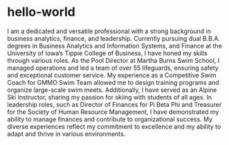 # hello-world
I am a dedicated and versatile professional with a strong background in business analytics, finance, and leadership. Currently pursuing dual B.B.A. degrees in Business Analytics and Information Systems, and Finance at the University of Iowa’s Tippie College of Business, I have honed my skills through various roles. As the Pool Director at Martha Burns Swim School, I managed operations and led a team of over 55 lifeguards, ensuring safety and exceptional customer service. My experience as a Competitive Swim Coach for GMMO Swim Team allowed me to design training programs and organize large-scale swim meets. Additionally, I have served as an Alpine Ski Instructor, sharing my passion for skiing with students of all ages. In leadership roles, such as Director of Finances for Pi Beta Phi and Treasurer for the Society of Human Resource Management, I have demonstrated my ability to manage finances and contribute to organizational success. My diverse experiences reflect my commitment to excellence and my ability to adapt and thrive in various environments.
